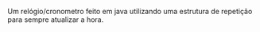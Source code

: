 Um relógio/cronometro feito em java utilizando uma estrutura de repetição para sempre atualizar a hora.
